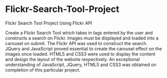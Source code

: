 # Flickr-Search-Tool-Project
Flickr Search Tool Project Using Flickr API

Create a Flickr Search Tool which takes in tags entered by the user and constructs a search on Flickr. 
Images must be displayed and loaded into a carousel on submit. 
The Flickr API was used to construct the search. 
JQuery and JavaScript proved essential to create the carousel effect on the images once loaded. 
HTML5 and CSS3 were used to display the content and design the layout of the website respectively. 
An exceptional understanding of JavaScript, JQuery, HTML5 and CSS3 was obtained on completion of this particular project. 
